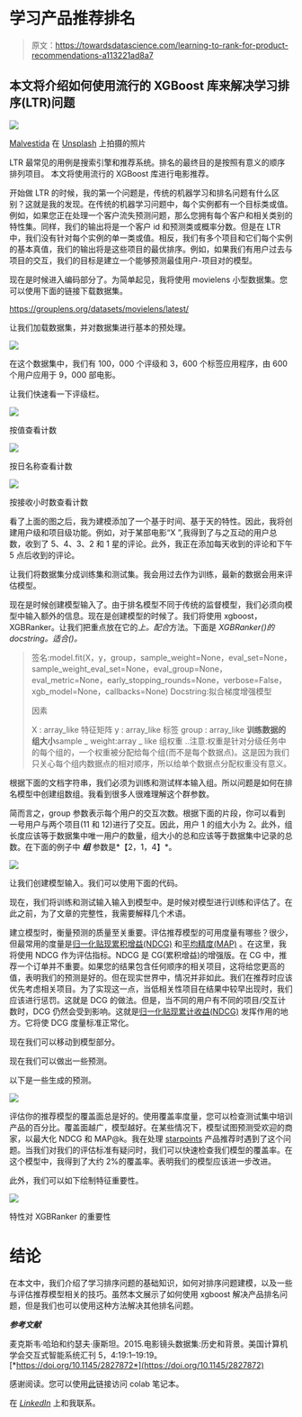 # 学习产品推荐排名

> 原文：<https://towardsdatascience.com/learning-to-rank-for-product-recommendations-a113221ad8a7>

## 本文将介绍如何使用流行的 XGBoost 库来解决学习排序(LTR)问题

![](img/b4d9a7665d509bcb97138296514429a4.png)

[Malvestida](https://unsplash.com/@malvestida?utm_source=medium&utm_medium=referral) 在 [Unsplash](https://unsplash.com?utm_source=medium&utm_medium=referral) 上拍摄的照片

LTR 最常见的用例是搜索引擎和推荐系统。排名的最终目的是按照有意义的顺序排列项目。
本文将使用流行的 XGBoost 库进行电影推荐。

开始做 LTR 的时候，我的第一个问题是，传统的机器学习和排名问题有什么区别？这就是我的发现。在传统的机器学习问题中，每个实例都有一个目标类或值。例如，如果您正在处理一个客户流失预测问题，那么您拥有每个客户和相关类别的特性集。同样，我们的输出将是一个客户 id 和预测类或概率分数。但是在 LTR 中，我们没有针对每个实例的单一类或值。相反，我们有多个项目和它们每个实例的基本真值，我们的输出将是这些项目的最优排序。例如，如果我们有用户过去与项目的交互，我们的目标是建立一个能够预测最佳用户-项目对的模型。

现在是时候进入编码部分了。为简单起见，我将使用 movielens 小型数据集。您可以使用下面的链接下载数据集。

<https://grouplens.org/datasets/movielens/latest/>  

让我们加载数据集，并对数据集进行基本的预处理。

![](img/b5cc288f3cdd5ecddbb2c690f7c46597.png)

在这个数据集中，我们有 100，000 个评级和 3，600 个标签应用程序，由 600 个用户应用于 9，000 部电影。

让我们快速看一下评级栏。

![](img/e468d7f74806ec1e579451db558ff16c.png)

按值查看计数

![](img/fbc3c62723603f0177bc073939a821b1.png)

按日名称查看计数

![](img/e0e431d597f52c199302ed17a45d442b.png)

按接收小时数查看计数

看了上面的图之后，我为建模添加了一个基于时间、基于天的特性。因此，我将创建用户级和项目级功能。例如，对于某部电影“X ”,我得到了与之互动的用户总数，收到了 5、4、3、2 和 1 星的评论。此外，我正在添加每天收到的评论和下午 5 点后收到的评论。

让我们将数据集分成训练集和测试集。我会用过去作为训练，最新的数据会用来评估模型。

现在是时候创建模型输入了。由于排名模型不同于传统的监督模型，我们必须向模型中输入额外的信息。现在是创建模型的时候了。我们将使用 xgboost，XGBRanker。让我们把重点放在它的*上。配合*方法。下面是 *XGBRanker()的 docstring。适合()。*

> 签名:model.fit(X，y，group，sample_weight=None，eval_set=None，sample_weight_eval_set=None，eval_group=None，eval_metric=None，early_stopping_rounds=None，verbose=False，xgb_model=None，callbacks=None)
> Docstring:拟合梯度增强模型
> 
> 因素
> 
> X : array_like 特征矩阵
> y : array_like 标签
> group : array_like **训练数据的组大小**sample _ weight:array _ like 组权重
> ..注意:权重是针对分级任务中的每个组的，一个权重被分配给每个组(而不是每个数据点)。这是因为我们只关心每个组内数据点的相对顺序，所以给单个数据点分配权重没有意义。

根据下面的文档字符串，我们必须为训练和测试样本输入组。所以问题是如何在排名模型中创建组数组。我看到很多人很难理解这个群参数。

简而言之，group 参数表示每个用户的交互次数。根据下面的片段，你可以看到一号用户与两个项目(11 和 12)进行了交互。因此，用户 1 的组大小为 2。此外，组长度应该等于数据集中唯一用户的数量，组大小的总和应该等于数据集中记录的总数。在下面的例子中 ***组*** 参数是*【2，1，4】*。

![](img/b7316837948270d6200549cb33c62b27.png)

让我们创建模型输入。我们可以使用下面的代码。

现在，我们将训练和测试输入输入到模型中。是时候对模型进行训练和评估了。在此之前，为了文章的完整性，我需要解释几个术语。

建立模型时，衡量预测的质量至关重要。评估推荐模型的可用度量有哪些？很少，但最常用的度量是[归一化贴现累积增益(NDCG)](http://en.wikipedia.org/wiki/NDCG) 和[平均精度(MAP)](http://en.wikipedia.org/wiki/Mean_average_precision#Mean_average_precision) 。在这里，我将使用 NDCG 作为评估指标。NDCG 是 CG(累积增益)的增强版。在 CG 中，推荐一个订单并不重要。如果您的结果包含任何顺序的相关项目，这将给您更高的值，表明我们的预测是好的。但在现实世界中，情况并非如此。我们在推荐时应该优先考虑相关项目。为了实现这一点，当低相关性项目在结果中较早出现时，我们应该进行惩罚。这就是 DCG 的做法。但是，当不同的用户有不同的项目/交互计数时，DCG 仍然会受到影响。这就是[归一化贴现累计收益(NDCG)](http://en.wikipedia.org/wiki/NDCG) 发挥作用的地方。它将使 DCG 度量标准正常化。

现在我们可以移动到模型部分。

现在我们可以做出一些预测。

以下是一些生成的预测。

![](img/c8c8e4c8a622bb9afedb941877fda398.png)

评估你的推荐模型的覆盖面总是好的。使用覆盖率度量，您可以检查测试集中培训产品的百分比。覆盖面越广，模型越好。在某些情况下，模型试图预测受欢迎的商家，以最大化 NDCG 和 MAP@k。我在处理 [starpoints](https://play.google.com/store/apps/details?id=com.atlinkcom.starpointapp&hl=en&gl=US) 产品推荐时遇到了这个问题。当我们对我们的评估标准有疑问时，我们可以快速检查我们模型的覆盖率。在这个模型中，我得到了大约 2%的覆盖率。表明我们的模型应该进一步改进。

此外，我们可以如下绘制特征重要性。

![](img/603f3fbde98921ac37cc7a1b29ecf48d.png)

特性对 XGBRanker 的重要性

# 结论

在本文中，我们介绍了学习排序问题的基础知识，如何对排序问题建模，以及一些与评估推荐模型相关的技巧。虽然本文展示了如何使用 xgboost 解决产品排名问题，但是我们也可以使用这种方法解决其他排名问题。

***参考文献***

麦克斯韦·哈珀和约瑟夫·康斯坦。2015.电影镜头数据集:历史和背景。美国计算机学会交互式智能系统汇刊 5，4:19:1–19:19。[*https://doi.org/10.1145/2827872*](https://doi.org/10.1145/2827872)

感谢阅读。您可以使用[此](https://colab.research.google.com/drive/1pyhxI2skMUVsVVwZQ2uX2Pse8Y_NZH2N?usp=sharing)链接访问 colab 笔记本。

在 [*LinkedIn*](http://www.linkedin.com/in/ransaka) 上和我联系。